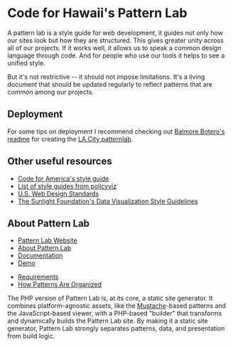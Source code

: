 # Code for Hawaii's Pattern Lab

A pattern lab is a style guide for web development, it guides not only how our sites look but how they are structured.
This gives greater unity across all of our projects. If it works well, it allows us to speak a common design language through code.
And for people who use our tools it helps to see a unified style.

But it's not restrictive -- it should not impose limitations. 
It's a living document that should be updated regularly to reflect patterns that are common among our projects.



## Deployment

For some tips on deployment I recommend checking out [Balmore Botero's readme](https://github.com/balmoreboterolacity/lacitypatterns) 
for creating the [LA City patternlab](http://contact.lacity.org/style/?p=all).



## Other useful resources
- [Code for America's style guide](http://codeforamerica.clearleft.com/)
- [List of style guides from policyviz](http://policyviz.com/style-guides/)
- [U.S. Web Design Standards](https://playbook.cio.gov/designstandards/)
- [The Sunlight Foundation's Data Visualization Style Guidelines](http://sunlightfoundation.com/blog/2014/03/12/datavizguide/)




## About Pattern Lab
- [Pattern Lab Website](http://patternlab.io/)
- [About Pattern Lab](http://patternlab.io/about.html)
- [Documentation](http://patternlab.io/docs/index.html)
- [Demo](http://demo.patternlab.io/)

* [Requirements](http://patternlab.io/docs/requirements.html)
* [How Patterns Are Organized](http://patternlab.io/docs/pattern-organization.html)

The PHP version of Pattern Lab is, at its core, a static site generator. It combines platform-agnostic assets, like the [Mustache](http://mustache.github.io/)-based patterns and the JavaScript-based viewer, with a PHP-based "builder" that transforms and dynamically builds the Pattern Lab site. By making it a static site generator, Pattern Lab strongly separates patterns, data, and presentation from build logic. 